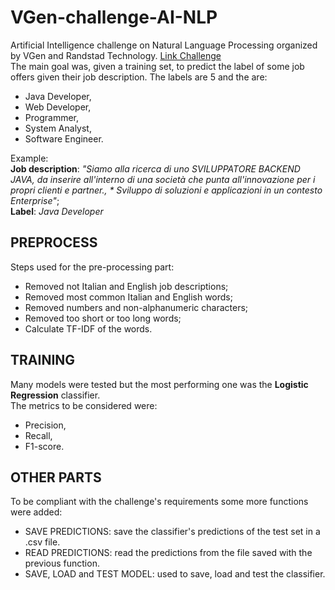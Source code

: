 # VGen-challenge-AI-NLP

Artificial Intelligence challenge on Natural Language Processing organized by VGen and Randstad Technology. [Link Challenge](https://www.vgen.it/hackathon/randstad-artificial-intelligence-challenge/) \
The main goal was, given a training set, to predict the label of some job offers given their job description.
The labels are 5 and the are:
- Java Developer,
- Web Developer,
- Programmer,
- System Analyst,
- Software Engineer.

Example: \
**Job description**: *"Siamo alla ricerca di uno SVILUPPATORE BACKEND JAVA, da inserire all'interno di una società che punta all'innovazione per i propri clienti e partner., * Sviluppo di soluzioni e applicazioni in un contesto Enterprise"*; \
**Label**: *Java Developer*

## PREPROCESS
Steps used for the pre-processing part:
- Removed not Italian and English job descriptions;
- Removed most common Italian and English words;
- Removed numbers and non-alphanumeric characters;
- Removed too short or too long words;
- Calculate TF-IDF of the words.

## TRAINING
Many models were tested but the most performing one was the **Logistic Regression** classifier. \
The metrics to be considered were:
- Precision,
- Recall,
- F1-score.

## OTHER PARTS
To be compliant with the challenge's requirements some more functions were added:
- SAVE PREDICTIONS: save the classifier's predictions of the test set in a .csv file.
- READ PREDICTIONS: read the predictions from the file saved with the previous function.
- SAVE, LOAD and TEST MODEL: used to save, load and test the classifier.

